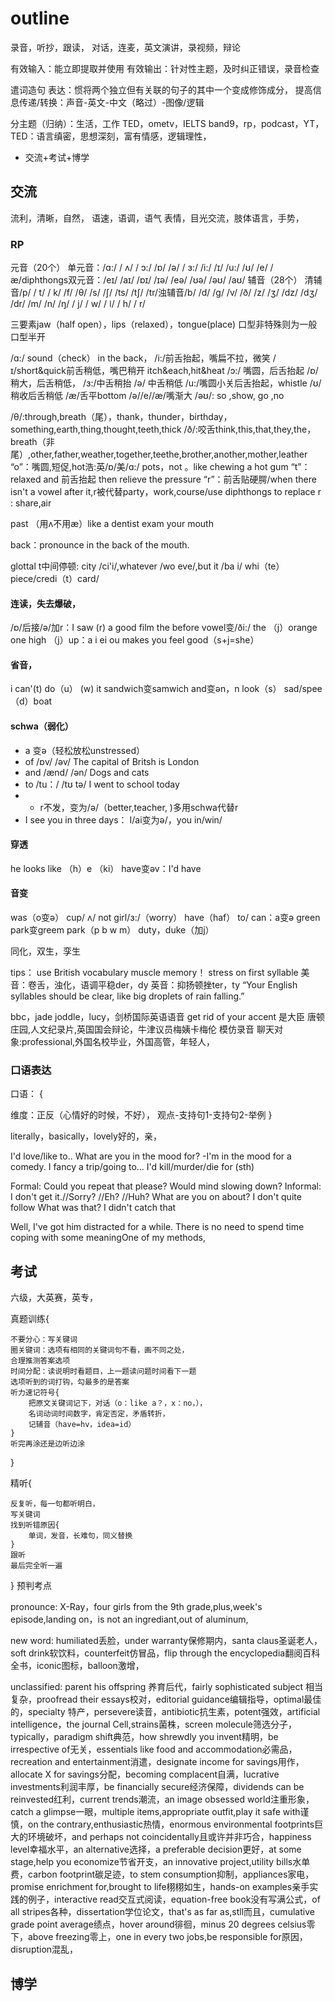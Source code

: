 
# outline


录音，听抄，跟读，
对话，连麦，英文演讲，录视频，辩论

有效输入：能立即提取并使用
有效输出：针对性主题，及时纠正错误，录音检查


遣词造句
表达：惯将两个独立但有关联的句子的其中一个变成修饰成分，
提高信息传递/转换：声音-英文-中文（略过）-图像/逻辑

分主题（归纳）：生活，工作
TED，ometv，IELTS band9，rp，podcast，YT，
TED：语言缜密，思想深刻，富有情感，逻辑理性，

- 交流+考试+博学
## 交流

流利，清晰，自然，
语速，语调，语气
表情，目光交流，肢体语言，手势，

### RP
元音（20个）
单元音：/ɑ:/ / ʌ/ / ɔ:/ /ɒ/ /ə/ / ɜ:/ /i:/ /ɪ/ /u:/ /ʊ/ /e/ /æ/diphthongs双元音：/eɪ/ /aɪ/ /ɒɪ/ /ɪə/ /eə/ /ʊə/ /əʊ/ /aʊ/
辅音（28个）
清辅音/p/ / t/ / k/ /f/ /θ/ /s/ /ʃ/ /ts/ /tʃ/ /tr/浊辅音/b/ /d/ /g/ /v/ /ð/ /z/ /ʒ/ /dz/ /dʒ/ /dr/
/m/ /n/ /ŋ/ / j/ / w/ / ǀ/ / h/ / r/

三要素jaw（half open），lips（relaxed），tongue(place)
口型非特殊则为一般口型半开

/ɑ:/ sound（check） in the back，
/i:/前舌抬起，嘴扁不拉，微笑 /ɪ/short&quick前舌稍低，嘴巴稍开 itch&each,hit&heat
/ɔ:/ 嘴圆，后舌抬起     /ɒ/稍大，后舌稍低，
/ɜ:/中舌稍抬               /ə/ 中舌稍低
/u:/嘴圆小关后舌抬起，whistle  /ʊ/稍收后舌稍低
/æ/舌平bottom
/ə//e//æ/嘴渐大
/əʊ/: so ,show, go ,no 

/θ/:through,breath（尾），thank，thunder，birthday，something,earth,thing,thought,teeth,thick
/ð/:咬舌think,this,that,they,the，breath（非尾）,other,father,weather,together,teethe,brother,another,mother,leather
“o”：嘴圆,短促,hot浩:英/ɒ/美/ɑ:/ pots，not 。like chewing a hot gum
“t”：relaxed and 前舌抬起 then relieve the pressure
“r”：前舌贴硬腭/when there isn't a vowel after it,r被代替party，work,course/use diphthongs to replace r : share,air
 
past （用ʌ不用æ）like a dentist exam your mouth

back：pronounce in the back of the mouth.


glottal t中间停顿: city /ci'i/,whatever /wo eve/,but it /ba i/
whi（te）piece/credi（t）card/


#### 连读，失去爆破，
/ɒ/后接/ə/加r：I saw (r) a good film
the before vowel变/ði:/
the （j）orange one
high （j）up：a i ei ou
makes you feel good（s+j=she）

#### 省音，
i can'(t) do（u） (w) it
sandwich变samwich
and变ən，n
look（s） sad/spee（d）boat

#### schwa（弱化）
-  a 变ə（轻松放松unstressed）
-  of  /ɒv/ /əv/ The capital of Britsh is London
-  and /ænd/ /ən/ Dogs and cats
-  to  /tu：/ /tʊ tə/ I went to school today
-  -  r不发，变为/ə/（better,teacher, )多用schwa代替r
-  I see you in three days： I/ai变为ə/，you in/win/


#### 穿透
he looks like （h）e （ki）
have变əv：I'd have

#### 音变
was（o变ə）
cup/ ʌ/ not girl/ɜ:/（worry）
have（haf） to/
can：a变ə
green park变greem park（p b w m）
duty，duke（加j）

同化，双生，孪生

tips：
use British vocabulary
muscle memory！
stress on first syllable
美音：卷舌，浊化，语调平稳der，dy
英音：抑扬顿挫ter，ty
“Your English syllables should be clear, like big droplets of rain falling.”

bbc，jade joddle，lucy，剑桥国际英语语音
get rid of your accent
是大臣 唐顿庄园,人文纪录片,英国国会辩论，牛津议员梅姨卡梅伦
模仿录音
聊天对象:professional,外国名校毕业，外国高管，年轻人，

### 口语表达
口语：
{

维度：正反（心情好的时候，不好），
观点-支持句1-支持句2-举例
}



literally，basically，lovely好的，亲，

I'd love/like to..
What are you in the mood for?
-I'm in the mood for a comedy.
I fancy a trip/going to...
I'd kill/murder/die for (sth)

Formal:
Could you repeat that please?
Would mind slowing down?
Informal:
I don't get it.//Sorry? //Eh? //Huh?
What are you on about?
I don't quite follow
What was that?
I didn't catch that

Well, I've got him distracted for a while.
There is no need to spend time coping with some meaningOne of my methods,



## 考试
六级，大英赛，英专，



真题训练{

    不要分心：写关键词
    圈关键词：选项有相同的关键词句不看，画不同之处，
    合理推测答案选项
    时间分配：读说明时看题目，上一题读问题时间看下一题
    选项听到的词打钩，勾最多的是答案
    听力速记符号{
        把原文关键词记下，对话（o：like a？，x：no，），
        名词动词时间数字，肯定否定，矛盾转折，
        记辅音（have=hv，idea=id）
    }
    听完再涂还是边听边涂
}

精听{

    反复听，每一句都听明白，
    写关键词
    找到听错原因{
        单词，发音，长难句，同义替换
    }
    跟听
    最后完全听一遍
}
预判考点


pronounce:
X-Ray，four girls from the 9th grade,plus,week's episode,landing on，is not an ingrediant,out of aluminum,


new word:
humiliated丢脸，under warranty保修期内，santa claus圣诞老人，soft drink软饮料，counterfeit仿冒品，flip through the encyclopedia翻阅百科全书，iconic图标，balloon激增，

unclassified:
parent his offspring 养育后代，fairly sophisticated subject 相当复杂，proofread their essays校对，editorial guidance编辑指导，optimal最佳的，specialty 特产，persevere读音，antibiotic抗生素，potent强效，artificial intelligence，the journal Cell,strains菌株，screen molecule筛选分子，typically，paradigm shift典范，how shrewdly you invent精明，be irrespective of无关，essentials like food and accommodation必需品，recreation and entertainment消遣，designate income for savings用作，allocate X for savings分配，becoming complacent自满，lucrative investments利润丰厚，be financially secure经济保障，dividends can be reinvested红利，current trends潮流，an image obsessed world注重形象，catch a glimpse一眼，multiple items,appropriate outfit,play it safe with谨慎，on the contrary,enthusiastic热情，enormous environmental footprints巨大的环境破坏，and perhaps not coincidentally且或许并非巧合，happiness level幸福水平，an alternative选择，a preferable decision更好，at some stage,help you economize节省开支，an innovative project,utility bills水单费，carbon footprint碳足迹，to stem consumption抑制，appliances家电，promise enrichment for,brought to life栩栩如生，hands-on examples亲手实践的例子，interactive read交互式阅读，equation-free book没有写满公式，of all stripes各种，dissertation学位论文，that's as far as,stll而且，cumulative grade point average绩点，hover around徘徊，minus 20 degrees celsius零下，above freezing零上，one in every two jobs,be responsible for原因，disruption混乱，



## 博学



 









